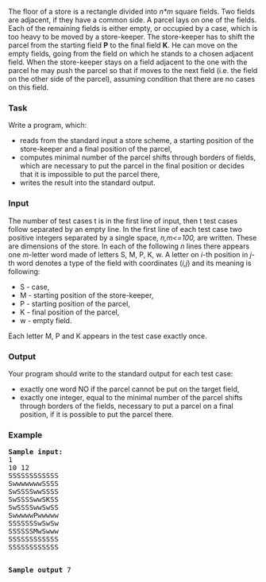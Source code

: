<p>
The floor of a store is a rectangle divided into<i> n*m</i> square
fields. Two fields are adjacent, if they have a common side. A parcel
lays on one of the fields.
Each of the remaining fields is either
empty, or occupied by a case, which is too heavy to be moved by a
store-keeper. The store-keeper has to shift the parcel from the
starting field
<b> P</b> to the
final field <b>K</b>. He can move on the empty
fields, going from the field on which he stands to a chosen adjacent
field. When the store-keeper stays on a field adjacent to the one with
the parcel he may
push the parcel so that if moves to the next field (i.e. the field on
the other side of the
parcel), assuming condition that there are no cases on this field.
</p>

<h3>Task</h3>
<p>
Write a program, which:
</p><ul>
<li>reads from the standard input a store scheme, a starting position of the store-keeper and a final position of the parcel,
</li><li>computes minimal number of the parcel shifts through borders of fields,
  which are necessary to put the parcel in
  the final position or decides that it is
  impossible to put the parcel there,
</li><li>writes the result into the standard output. 
</li></ul>

<h3>Input</h3>

<p>
The number of test cases t is in the first line of input, then t test cases follow separated by an empty line.
In the first line of each test case two positive integers separated by a single space,<i> n,m&lt;=100,</i> are written. These are dimensions of the store. In each
of the following <i> n</i> lines there appears one <i>m</i>-letter word made of letters S, M, P, K, w. A letter on
<i>i</i>-th position in <i>j</i>-th word denotes a type of the field with coordinates
(<i>i,j</i>) and its meaning is following:&nbsp;</p>
<ul>
<li>S - case,
</li><li>M - starting position of the store-keeper,
</li><li>P - starting position of the parcel,
</li><li>K - final position of the parcel,
</li><li>w - empty field.&nbsp;
</li></ul>
<p>Each letter M, P and K appears in the test case exactly once.</p>

<h3>Output</h3>
<p>
Your program should write to the standard output for each test case:&nbsp;
</p><ul>
<li>exactly one word NO if the parcel cannot be put on the target
  field,
</li><li>exactly one integer, equal to the minimal number of the parcel
shifts through borders of the fields, necessary to put a parcel on a
final position, if it is possible to put the parcel there.
</li></ul>

<h3>Example</h3>
<pre><b>Sample input:</b>
1
10 12
SSSSSSSSSSSS
SwwwwwwwSSSS
SwSSSSwwSSSS
SwSSSSwwSKSS
SwSSSSwwSwSS
SwwwwwPwwwww
SSSSSSSwSwSw
SSSSSSMwSwww
SSSSSSSSSSSS
SSSSSSSSSSSS

<b>Sample output</b>
7
</pre>